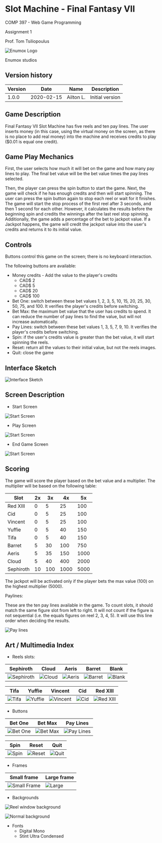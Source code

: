 # Slot Machine - Final Fantasy VII

COMP 397 - Web Game Programming

Assignment 1

Prof. Tom Tsiliopoulus

![Enumox Logo](/Assets/images/companyLogo.png)

Enumox studios

## Version history

| Version | Date       | Name      | Description     |
| ------- | ---------- | --------- | --------------- |
| 1.0.0   | 2020-02-15 | Ailton L. | Initial version |

## Game Description

Final Fantasy VII Slot Machine has five reels and ten pay lines. The user inserts money (in this case, using the virtual
money on the screen, as there is no place to add real money) into the machine and receives credits to play (\$0.01 is
equal one credit).

## Game Play Mechanics

First, the user selects how much it will bet on the game and how many pay lines to play. The final bet value will be the
bet value times the pay lines selected.

Then, the player can press the spin button to start the game. Next, the game will check if he has enough credits and
then will start spinning. The user can press the spin button again to stop each reel or wait for it finishes. The game
will start the stop process of the first reel after 3 seconds, and then 1 second for each other. However, it
calculates the results before the beginning spin and credits the winnings after the last reel stop spinning.
Additionally, the game adds a percentage of the bet to jackpot value. If a Jackpot happens, the game will credit the
jackpot value into the user's credits and returns it to its initial value.

## Controls

Buttons control this game on the screen; there is no keyboard interaction.

The following buttons are available:

- Money credits - Add the value to the player's credits
  - CAD\$ 2
  - CAD\$ 5
  - CAD\$ 20
  - CAD\$ 100
- Bet One: switch between these bet values 1, 2, 3, 5, 10, 15, 20, 25, 30, 50, 75, and 100. It verifies the player's
  credits before switching.
- Bet Max: the maximum bet value that the user has credits to spend. It can reduce the number of pay lines to find the
  value, but will not increase automatically.
- Pay Lines: switch between these bet values 1, 3, 5, 7, 9, 10. It verifies the player's credits before switching.
- Spin: if the user's credits value is greater than the bet value, it will start spinning the reels.
- Reset: return all the values to their initial value, but not the reels images.
- Quit: close the game

## Interface Sketch

![Interface Sketch](/Assets/images/sketch.png)

## Screen Description

- Start Screen

![Start Screen](/Assets/images/startScreen.png)

- Play Screen

![Start Screen](/Assets/images/playScreen.png)

- End Game Screen

![Start Screen](/Assets/images/endScreen.png)

## Scoring

The game will score the player based on the bet value and a multiplier. The multiplier will be based on the following
table:

| Slot      | 2x  | 3x  | 4x   | 5x   |
| --------- | --- | --- | ---- | ---- |
| Red XIII  | 0   | 5   | 25   | 100  |
| Cid       | 0   | 5   | 25   | 100  |
| Vincent   | 0   | 5   | 25   | 100  |
| Yuffie    | 0   | 5   | 40   | 150  |
| Tifa      | 0   | 5   | 40   | 150  |
| Barret    | 5   | 30  | 100  | 750  |
| Aeris     | 5   | 35  | 150  | 1000 |
| Cloud     | 5   | 40  | 400  | 2000 |
| Sephiroth | 10  | 100 | 1000 | 5000 |

The jackpot will be activated only if the player bets the max value (100) on the highest multiplier (5000).

Paylines:

These are the ten pay lines available in the game. To count slots, it should match the same figure slot from left to right.
It will not count if the figure is not sequential (i.e. the equals figures on reel 2, 3, 4, 5). It will use this line order when
deciding the results.

![Pay lines](/Assets/images/payLinesImage.png)

## Art / Multimedia Index

- Reels slots:

| Sephiroth                                  | Cloud                              | Aeris                              | Barret                               | Blank                                  |
| ------------------------------------------ | ---------------------------------- | ---------------------------------- | ------------------------------------ | -------------------------------------- |
| ![Sephiroth](/Assets/images/Sephiroth.png) | ![Cloud](/Assets/images/Cloud.png) | ![Aeris](/Assets/images/Cloud.png) | ![Barret](/Assets/images/Barret.png) | ![Blank](/Assets/images/emptyReel.png) |

| Tifa                             | Yuffie                               | Vincent                                | Cid                            | Red XIII                                |
| -------------------------------- | ------------------------------------ | -------------------------------------- | ------------------------------ | --------------------------------------- |
| ![Tifa](/Assets/images/Tifa.png) | ![Yuffie](/Assets/images/Yuffie.png) | ![Vincent](/Assets/images/Vincent.png) | ![Cid](/Assets/images/Cid.png) | ![Red XIII](/Assets/images/REDXIII.png) |

- Buttons

| Bet One                                  | Bet Max                                  | Pay Lines                                    |
| ---------------------------------------- | ---------------------------------------- | -------------------------------------------- |
| ![Bet One](/Assets/images/betOneBtn.png) | ![Bet Max](/Assets/images/betMaxBtn.png) | ![Pay Lines](/Assets/images/payLinesBtn.png) |

| Spin                                | Reset                                 | Quit                                |
| ----------------------------------- | ------------------------------------- | ----------------------------------- |
| ![Spin](/Assets/images/spinBtn.png) | ![Reset](/Assets/images/resetBtn.png) | ![Quit](/Assets/images/quitBtn.png) |

- Frames

| Small frame                                   | Large frame                             |
| --------------------------------------------- | --------------------------------------- |
| ![Small Frame](/Assets/images/frameSmall.png) | ![Large](/Assets/images/frameLarge.png) |

- Backgrounds

![Reel window background](/Assets/images/background.png)

![Normal background](/Assets/images/backgroundOriginal.png)

- Fonts
  - Digital Mono
  - Stint Ultra Condensed
